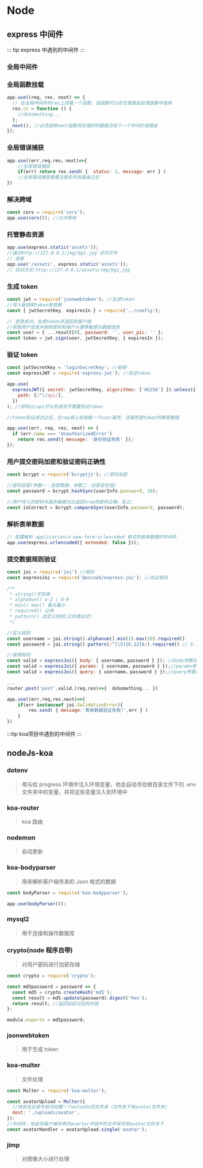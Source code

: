 # Node
## express 中间件

::: tip
express 中遇到的中间件 
:::
### 全局中间件

### 全局函数挂载

```js
app.use((req, res, next) => {
  // 在全局中间件的res上挂载一个函数，该函数可以在任意路由处理函数中使用
  res.cc = function () {
    //doSomething...
  };
  next(); //必须调用next函数将处理好的数据交给下一个中间价或路由
});
```

### 全局错误捕获

```js
app.use((err,req,res，next)=>{
    //全局错误捕获
    if(err) return res.send( {  status: 1, message: err } )
    //全局错误捕获需要注册在所有路由之后
})
```

### 解决跨域

```js
const cors = require('cors');
app.use(cors()); //允许跨域
```

### 托管静态资源

```js
app.use(express.static('assets'));
//通过http://127.0.0.1/img/bg1.jpg 访问文件
// 或者
app.use('/assets', express.static('assets'));
// 访问方式:http://127.0.0.1/assets/img/bg1.jpg
```

### 生成 token

```js
const jwt = require('jsonwebtoken'); //生成token
//导入秘钥和token有效期
const { jwtSecretKey, expiresIn } = require('../config');

// 登录成功，生成token并返回到客户端
//获取用户信息并剔除密码和用户头像等敏感长数据信息
const user = { ...result[0], password: '', user_pic: '' };
const token = jwt.sign(user, jwtSecretKey, { expiresIn });
```

### 验证 token

```js
const jwtSecretKey = 'loginSecretKey'; //秘钥
const expressJWT = require('express-jwt'); //验证token

app.use(
  expressJWT({ secret: jwtSecretKey, algorithms: ['HS256'] }).unless({
    path: [/^\/api/],
  })
); //排除以/api开头的请求不需要验证token

//token验证成功之后，在req身上会挂载一个user属性，该属性是token的解密数据

app.use((err, req, res, next) => {
  if (err.name === 'UnauthorizedError')
    return res.send({ message: '身份验证失败' });
});
```

### 用户提交密码加密和验证密码正确性

```js
const bcrypt = require('bcryptjs'); //密码加密

//密码加密(参数一：加密数据，参数二：加密安全值)
const password = bcrypt.hashSync(userInfo.password, 10);

//用户传入的密码与服务器做对比返回true则密码正确，反之;
const isCorrect = bcrypt.compareSync(userInfo.password, password);
```

### 解析表单数据

```js
// 配置解析 application/x-www-form-urlencoded 格式的表单数据的中间件
app.use(express.urlencoded({ extended: false }));
```

### 提交数据规则验证

```js
const joi = require('joi') //规则
const expressJoi = require('@escook/express-joi'); //验证规则

/**
 * string()字符串
 * alphamun() a-Z | 0-9
 * min() max() 最大最小
 * required() 必传
 * pattern() 自定义规则(正则表达式)
 */

//定义规则
const username = joi.string().alphanum().min(1).max(10).required()
const password = joi.string().pattern(/^[\S]{6,12}$/).required() // 6-12个非空字符

//使用规则
const valid = expressJoi({ body: { username，password } }); //body参数验证
const valid = expressJoi({ params: { username，password } });//params参数验证
const valid = expressJoi({ query: { username，password } });//query参数验证

...
router.post('post',valid,(req,res)=>{  doSomething... })

app.use((err,req,res,next)=>{
    if(err instanceof joi.ValidationError){
        res.send( { message:'表单数据验证失败!',err } )
    }
})
```

:::tip
koa项目中遇到的中间件
:::


## nodeJs-koa

### dotenv

> 用与给 progress 环境中注入环境变量，他会自动寻找根目录文件下的
> .env 文件夹中的变量，并将这些变量注入到环境中

### koa-router

> koa 路由

### nodemon

> 自动更新

### koa-bodyparser

> 用来解析客户端传来的 Json 格式的数据

```js
const bodyParser = require('koa-bodyparser');

app.use(bodyParser());
```

### mysql2

> 用于连接和操作数据库

### crypto(node 程序自带)

> 对用户密码进行加密存储

```js
const crypto = require('crypto');

const md5password = password => {
  const md5 = crypto.createHash('md5');
  const result = md5.update(password).digest('hex');
  return result; //返回加密过后的内容
};

module.exports = md5password;
```

### jsonwebtoken

> 用于生成 token

### koa-multer

> 文件处理

```js
const Multer = require('koa-multer');

const avatarUpload = Multer({
  //他会在目录中自动创建一个uoloads的文件夹（文件夹下有avatar文件夹）
  dest: './uploads/avatar',
});
//中间件，他会将客户端传来的avartar字段中的文件保存到avatar文件夹下
const avatarHandler = avatarUpload.single('avatar');
```

### jimp

> 对图像大小进行处理
